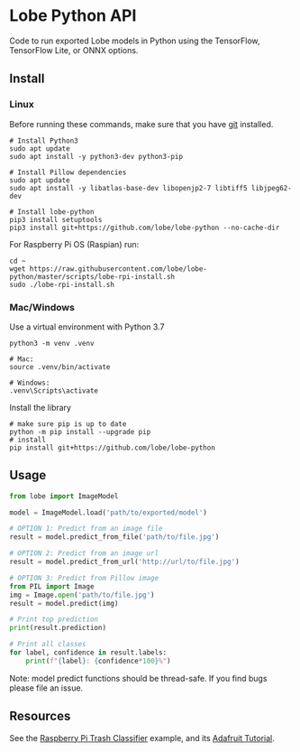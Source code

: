 # Lobe Python API
Code to run exported Lobe models in Python using the TensorFlow, TensorFlow Lite, or ONNX options.

## Install
### Linux
Before running these commands, make sure that you have [git](https://git-scm.com/download/linux) installed.

```shell script
# Install Python3
sudo apt update
sudo apt install -y python3-dev python3-pip

# Install Pillow dependencies
sudo apt update
sudo apt install -y libatlas-base-dev libopenjp2-7 libtiff5 libjpeg62-dev

# Install lobe-python
pip3 install setuptools
pip3 install git+https://github.com/lobe/lobe-python --no-cache-dir
```

For Raspberry Pi OS (Raspian) run:
```shell script
cd ~
wget https://raw.githubusercontent.com/lobe/lobe-python/master/scripts/lobe-rpi-install.sh
sudo ./lobe-rpi-install.sh
```

### Mac/Windows
Use a virtual environment with Python 3.7
```shell script
python3 -m venv .venv

# Mac:
source .venv/bin/activate

# Windows:
.venv\Scripts\activate
```
Install the library
```shell script
# make sure pip is up to date
python -m pip install --upgrade pip
# install
pip install git+https://github.com/lobe/lobe-python
```

## Usage
```python
from lobe import ImageModel

model = ImageModel.load('path/to/exported/model')

# OPTION 1: Predict from an image file
result = model.predict_from_file('path/to/file.jpg')

# OPTION 2: Predict from an image url
result = model.predict_from_url('http://url/to/file.jpg')

# OPTION 3: Predict from Pillow image
from PIL import Image
img = Image.open('path/to/file.jpg')
result = model.predict(img)

# Print top prediction
print(result.prediction)

# Print all classes
for label, confidence in result.labels:
    print(f"{label}: {confidence*100}%")

```
Note: model predict functions should be thread-safe. If you find bugs please file an issue.

## Resources

See the [Raspberry Pi Trash Classifier](https://github.com/microsoft/TrashClassifier) example, and its [Adafruit Tutorial](https://learn.adafruit.com/lobe-trash-classifier-machine-learning).
